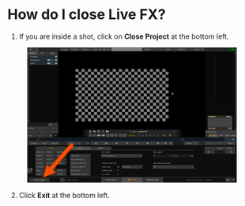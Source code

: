 # How do I close Live FX?

1. If you are inside a shot, click on **Close Project** at the bottom left.

<figure><img src="../../.gitbook/assets/image (23).png" alt=""><figcaption></figcaption></figure>

2. Click **Exit** at the bottom left.

<figure><img src="../../.gitbook/assets/image (93).png" alt=""><figcaption></figcaption></figure>
